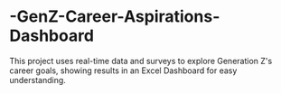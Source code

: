 # -GenZ-Career-Aspirations-Dashboard
This project uses real-time data and surveys to explore Generation Z's career goals, showing results in an Excel  Dashboard for easy understanding.
